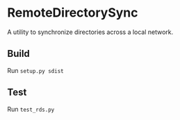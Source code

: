 # RemoteDirectorySync
A utility to synchronize directories across a local network.

## Build
Run `setup.py sdist`

## Test
Run `test_rds.py`